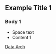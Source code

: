 ## Example Title 1
### Body 1
- Space text
 - Content 1

[ Data Arch](https://drive.google.com/drive/u/0/folders/0BwX4aOC4pmAtZXRMUGdDeTVwd0E)

